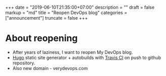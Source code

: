 +++
date = "2019-06-10T21:35:00+07:00"
description = ""
draft = false
markup = "md"
title = "Reopen DevOps blog"
categories = ["announcement"]
truncate = false
+++

# About reopening

* After years of laziness, I want to reopen My DevOps blog.
* [Hugo](https://gohugo.io/) static site generator + autobuilds with [Travis CI](https://travis-ci.org/) on push to github repository.
* Also new domain - verydevops.com
